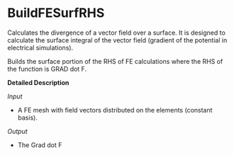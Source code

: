 # BuildFESurfRHS

Calculates the divergence of a vector field over a surface. It is designed to calculate the surface integral of the vector field (gradient of the potential in electrical simulations).

Builds the surface portion of the RHS of FE calculations where the RHS of the function is GRAD dot F.

**Detailed Description**

*Input*
 - A FE mesh with field vectors distributed on the elements (constant basis).

 *Output*
 - The Grad dot F
